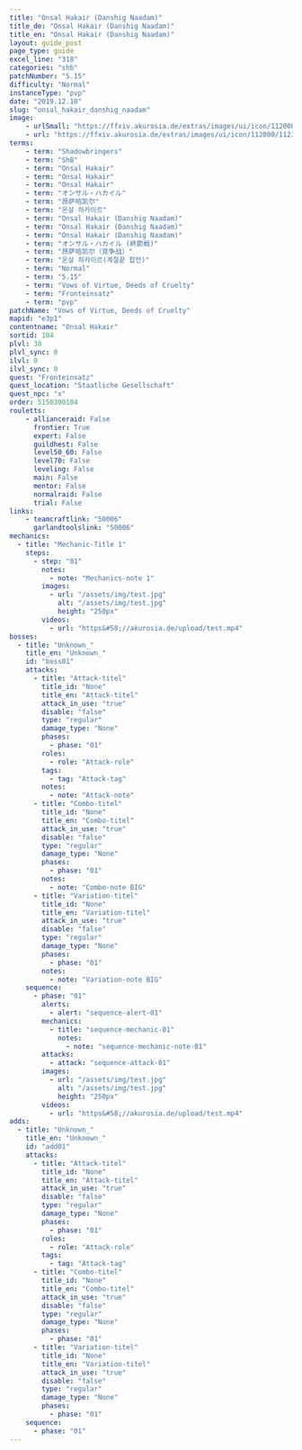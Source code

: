 ```yaml
---
title: "Onsal Hakair (Danshig Naadam)"
title_de: "Onsal Hakair (Danshig Naadam)"
title_en: "Onsal Hakair (Danshig Naadam)"
layout: guide_post
page_type: guide
excel_line: "318"
categories: "shb"
patchNumber: "5.15"
difficulty: "Normal"
instanceType: "pvp"
date: "2019.12.10"
slug: "onsal_hakair_danshig_naadam"
image:
    - urlSmall: "https://ffxiv.akurosia.de/extras/images/ui/icon/112000/112376.png"
    - url: "https://ffxiv.akurosia.de/extras/images/ui/icon/112000/112376.png"
terms:
    - term: "Shadowbringers"
    - term: "ShB"
    - term: "Onsal Hakair"
    - term: "Onsal Hakair"
    - term: "Onsal Hakair"
    - term: "オンサル・ハカイル"
    - term: "昂萨哈凯尔"
    - term: "온살 하카이르"
    - term: "Onsal Hakair (Danshig Naadam)"
    - term: "Onsal Hakair (Danshig Naadam)"
    - term: "Onsal Hakair (Danshig Naadam)"
    - term: "オンサル・ハカイル (終節戦)"
    - term: "昂萨哈凯尔（竞争战）"
    - term: "온살 하카이르(계절끝 합전)"
    - term: "Normal"
    - term: "5.15"
    - term: "Vows of Virtue, Deeds of Cruelty"
    - term: "Fronteinsatz"
    - term: "pvp"
patchName: "Vows of Virtue, Deeds of Cruelty"
mapid: "e3p1"
contentname: "Onsal Hakair"
sortid: 104
plvl: 30
plvl_sync: 0
ilvl: 0
ilvl_sync: 0
quest: "Fronteinsatz"
quest_location: "Staatliche Gesellschaft"
quest_npc: "x"
order: 5150300104
rouletts:
    - allianceraid: False
      frontier: True
      expert: False
      guildhest: False
      level50_60: False
      level70: False
      leveling: False
      main: False
      mentor: False
      normalraid: False
      trial: False
links:
    - teamcraftlink: "50006"
      garlandtoolslink: "50006"
mechanics:
  - title: "Mechanic-Title 1"
    steps:
      - step: "01"
        notes:
          - note: "Mechanics-note 1"
        images:
          - url: "/assets/img/test.jpg"
            alt: "/assets/img/test.jpg"
            height: "250px"
        videos:
          - url: "https&#58;//akurosia.de/upload/test.mp4"
bosses:
  - title: "Unknown_"
    title_en: "Unknown_"
    id: "boss01"
    attacks:
      - title: "Attack-titel"
        title_id: "None"
        title_en: "Attack-titel"
        attack_in_use: "true"
        disable: "false"
        type: "regular"
        damage_type: "None"
        phases:
          - phase: "01"
        roles:
          - role: "Attack-role"
        tags:
          - tag: "Attack-tag"
        notes:
          - note: "Attack-note"
      - title: "Combo-titel"
        title_id: "None"
        title_en: "Combo-titel"
        attack_in_use: "true"
        disable: "false"
        type: "regular"
        damage_type: "None"
        phases:
          - phase: "01"
        notes:
          - note: "Combo-note BIG"
      - title: "Variation-titel"
        title_id: "None"
        title_en: "Variation-titel"
        attack_in_use: "true"
        disable: "false"
        type: "regular"
        damage_type: "None"
        phases:
          - phase: "01"
        notes:
          - note: "Variation-note BIG"
    sequence:
      - phase: "01"
        alerts:
          - alert: "sequence-alert-01"
        mechanics:
          - title: "sequence-mechanic-01"
            notes:
              - note: "sequence-mechanic-note-01"
        attacks:
          - attack: "sequence-attack-01"
        images:
          - url: "/assets/img/test.jpg"
            alt: "/assets/img/test.jpg"
            height: "250px"
        videos:
          - url: "https&#58;//akurosia.de/upload/test.mp4"
adds:
  - title: "Unknown_"
    title_en: "Unknown_"
    id: "add01"
    attacks:
      - title: "Attack-titel"
        title_id: "None"
        title_en: "Attack-titel"
        attack_in_use: "true"
        disable: "false"
        type: "regular"
        damage_type: "None"
        phases:
          - phase: "01"
        roles:
          - role: "Attack-role"
        tags:
          - tag: "Attack-tag"
      - title: "Combo-titel"
        title_id: "None"
        title_en: "Combo-titel"
        attack_in_use: "true"
        disable: "false"
        type: "regular"
        damage_type: "None"
        phases:
          - phase: "01"
      - title: "Variation-titel"
        title_id: "None"
        title_en: "Variation-titel"
        attack_in_use: "true"
        disable: "false"
        type: "regular"
        damage_type: "None"
        phases:
          - phase: "01"
    sequence:
      - phase: "01"
---
```

